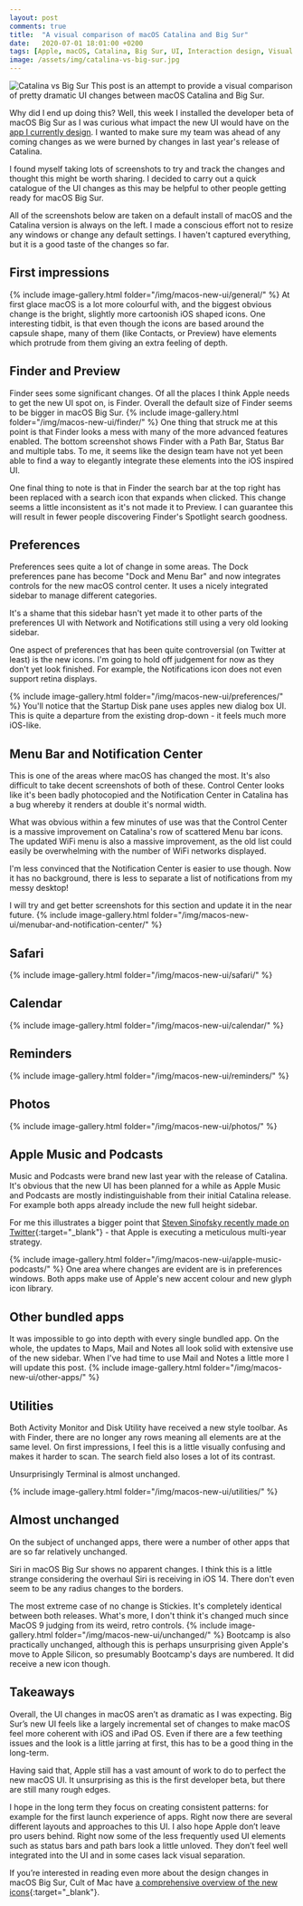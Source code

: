 ```yaml
---
layout: post
comments: true
title:  "A visual comparison of macOS Catalina and Big Sur"
date:   2020-07-01 18:01:00 +0200
tags: [Apple, macOS, Catalina, Big Sur, UI, Interaction design, Visual design]
image: /assets/img/catalina-vs-big-sur.jpg
---
```

![Catalina vs Big Sur]({{site.baseurl}}/assets/img/catalina-vs-big-sur.jpg)
This post is an attempt to provide a visual comparison of pretty dramatic UI changes between macOS Catalina and Big Sur.

Why did I end up doing this? Well, this week I installed the developer beta of macOS Big Sur as I was curious what impact the new UI would have on the [app I currently design](https://www.andrewdenty.com/airtame-desktop-app.html). I wanted to make sure my team was ahead of any coming changes as we were burned by changes in last year's release of Catalina.

I found myself taking lots of screenshots to try and track the changes and thought this might be worth sharing. I decided to carry out a quick catalogue of the UI changes as this may be helpful to other people getting ready for macOS Big Sur.

All of the screenshots below are taken on a default install of macOS and the Catalina version is always on the left. I made a conscious effort not to resize any windows or change any default settings. I haven't captured everything, but it is a good taste of the changes so far.

## First impressions
{% include image-gallery.html folder="/img/macos-new-ui/general/" %}
At first glace macOS is a lot more colourful with, and the biggest obvious change is the bright, slightly more cartoonish iOS shaped icons. One interesting tidbit, is that even though the icons are based around the capsule shape, many of them (like Contacts, or Preview) have elements which protrude from them giving an extra feeling of depth.

## Finder and Preview
Finder sees some significant changes. Of all the places I think Apple needs to get the new UI spot on, is Finder. Overall the default size of Finder seems to be bigger in macOS Big Sur.
{% include image-gallery.html folder="/img/macos-new-ui/finder/" %}
One thing that struck me at this point is that Finder looks a mess with many of the more advanced features enabled. The bottom screenshot shows Finder with a Path Bar, Status Bar and multiple tabs. To me, it seems like the design team have not yet been able to find a way to elegantly integrate these elements into the iOS inspired UI. 

One final thing to note is that in Finder the search bar at the top right has been replaced with a search icon that expands when clicked. This change seems a little inconsistent as it's not made it to Preview. I can guarantee this will result in fewer people discovering Finder's Spotlight search goodness.

## Preferences
Preferences sees quite a lot of change in some areas.
The Dock preferences pane has become "Dock and Menu Bar" and now integrates controls for the new macOS control center. It uses a nicely integrated sidebar to manage different categories.

It's a shame that this sidebar hasn't yet made it to other parts of the preferences UI with Network and Notifications still using a very old looking sidebar.

One aspect of preferences that has been quite controversial (on Twitter at least) is the new icons. I'm going to hold off judgement for now as they don't yet look finished. For example, the Notifications icon does not even support retina displays.

{% include image-gallery.html folder="/img/macos-new-ui/preferences/" %}
You'll notice that the Startup Disk pane uses apples new dialog box UI. This is quite a departure from the existing drop-down - it feels much more iOS-like. 

## Menu Bar and Notification Center
This is one of the areas where macOS has changed the most. It's also difficult to take decent screenshots of  both of these. Control Center looks like it's been badly photocopied and the Notification Center in Catalina has a bug whereby it renders at double it's normal width.

What was obvious within a few minutes of use was that the Control Center is a massive improvement on Catalina's row of scattered Menu bar icons. The updated WiFi menu is also a massive improvement, as the old list could easily be overwhelming with the number of WiFi networks displayed.

I'm less convinced that the Notification Center is easier to use though. Now it has no background, there is less to separate a list of notifications from my messy desktop!

I will try and get better screenshots for this section and update it in the near future.
{% include image-gallery.html folder="/img/macos-new-ui/menubar-and-notification-center/" %}

## Safari
{% include image-gallery.html folder="/img/macos-new-ui/safari/" %}

## Calendar
{% include image-gallery.html folder="/img/macos-new-ui/calendar/" %}

## Reminders
{% include image-gallery.html folder="/img/macos-new-ui/reminders/" %}

## Photos
{% include image-gallery.html folder="/img/macos-new-ui/photos/" %}

## Apple Music and Podcasts
Music and Podcasts were brand new last year with the release of Catalina. It's obvious that the new UI has been planned for a while as Apple Music and Podcasts are mostly indistinguishable from their initial Catalina release. For example both apps already include the new full height sidebar. 

For me this illustrates a bigger point that [Steven Sinofsky recently made on Twitter](https://twitter.com/stevesi/status/1275311056672325633){:target="_blank"} - that Apple is executing a meticulous multi-year strategy.

{% include image-gallery.html folder="/img/macos-new-ui/apple-music-podcasts/" %}
One area where changes are evident are is in preferences windows. Both apps make use of Apple's new accent colour and new glyph icon library. 

## Other bundled apps
It was impossible to go into depth with every single bundled app. On the whole, the updates to Maps, Mail and Notes all look solid with extensive use of the new sidebar. When I've had time to use Mail and Notes a little more I will update this post.
{% include image-gallery.html folder="/img/macos-new-ui/other-apps/" %}

## Utilities
Both Activity Monitor and Disk Utility have received a new style toolbar. As with Finder, there are no longer any rows meaning all elements are at the same level. On first impressions, I feel this is a little visually confusing and makes it harder to scan. The search field also loses a lot of its contrast.

Unsurprisingly Terminal is almost unchanged.


{% include image-gallery.html folder="/img/macos-new-ui/utilities/" %}

## Almost unchanged
On the subject of unchanged apps, there were a number of other apps that are so far relatively unchanged.

Siri in macOS Big Sur shows no apparent changes. I think this is a little strange considering the overhaul Siri is receiving in iOS 14. There don't even seem to be any radius changes to the borders.

The most extreme case of no change is Stickies. It's completely identical between both releases. What's more, I don't think it's changed much since MacOS 9 judging from its weird, retro controls.
{% include image-gallery.html folder="/img/macos-new-ui/unchanged/" %}
Bootcamp is also practically unchanged, although this is perhaps unsurprising given Apple's move to Apple Silicon, so presumably Bootcamp's days are numbered. It did receive a new icon though.

## Takeaways
Overall, the UI changes in macOS aren’t as dramatic as I was expecting. Big Sur’s new UI feels like a largely incremental set of changes to make macOS feel more coherent with iOS and iPad OS. Even if there are a few teething issues and the look is a little jarring at first, this has to be a good thing in the long-term.

Having said that, Apple still has a vast amount of work to do to perfect the new macOS UI. It unsurprising as this is the first developer beta, but there are still many rough edges. 

I hope in the long term they focus on creating consistent patterns: for example for the first launch experience of apps. Right now there are several different layouts and approaches to this UI. I also hope Apple don’t leave pro users behind. Right now some of the less frequently used UI elements such as status bars and path bars look a little unloved. They don’t feel well integrated into the UI and in some cases lack visual separation.

If you’re interested in reading even more about the design changes in macOS Big Sur, Cult of Mac have [a comprehensive overview of the new icons](https://www.cultofmac.com/715717/fantastic-fugly-all-new-app-icons-macos-big-sur/){:target="_blank"}.
